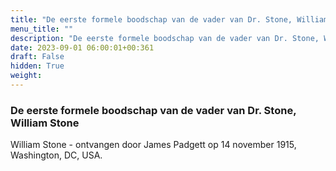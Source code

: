 ```yaml
---
title: "De eerste formele boodschap van de vader van Dr. Stone, William Stone"
menu_title: ""
description: "De eerste formele boodschap van de vader van Dr. Stone, William Stone"
date: 2023-09-01 06:00:01+00:361
draft: False
hidden: True
weight:
---
```

### De eerste formele boodschap van de vader van Dr. Stone, William Stone

William Stone - ontvangen door James Padgett op 14 november 1915, Washington, DC, USA.
